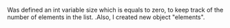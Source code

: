 Was defined an int variable size which is equals to zero, to keep
track of the number of elements in the list.
.Also, I created new object "elements".